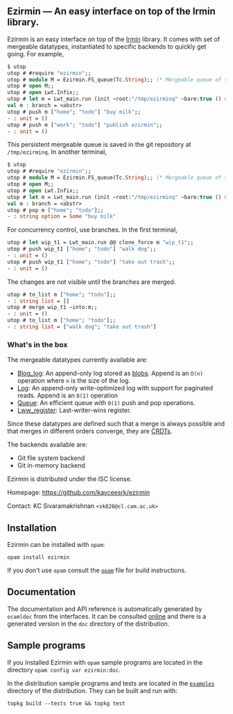 Ezirmin — An easy interface on top of the Irmin library.
-------------------------------------------------------------------------------

Ezirmin is an easy interface on top of the
[Irmin](https://github.com/mirage/irmin) library. It comes with set of mergeable
datatypes, instantiated to specific backends to quickly get going. For
example,

```ocaml
$ utop
utop # #require "ezirmin";;
utop # module M = Ezirmin.FS_queue(Tc.String);; (* Mergeable queue of strings *)
utop # open M;;
utop # open Lwt.Infix;;
utop # let m = Lwt_main.run (init ~root:"/tmp/ezirminq" ~bare:true () >>= master);;
val m : branch = <abstr>
utop # push m ["home"; "todo"] "buy milk";;
- : unit = ()
utop # push m ["work"; "todo"] "publish ezirmin";;
- : unit = ()
```

This persistent mergeable queue is saved in the git repository at
`/tmp/ezirminq`. In another terminal,

```ocaml
$ utop
utop # #require "ezirmin";;
utop # module M = Ezirmin.FS_queue(Tc.String);; (* Mergeable queue of strings *)
utop # open M;;
utop # open Lwt.Infix;;
utop # let m = Lwt_main.run (init ~root:"/tmp/ezirminq" ~bare:true () >>= master);;
val m : branch = <abstr>
utop # pop m ["home"; "todo"];;
- : string option = Some "buy milk"
```

For concurrency control, use branches. In the first terminal,

```ocaml
utop # let wip_t1 = Lwt_main.run @@ clone_force m "wip_t1";;
utop # push wip_t1 ["home"; "todo"] "walk dog";;
- : unit = ()
utop # push wip_t1 ["home"; "todo"] "take out trash";;
- : unit = ()
```

The changes are not visible until the branches are merged.

```ocaml
utop # to_list m ["home"; "todo"];;
- : string list = []
utop # merge wip_t1 ~into:m;;
- : unit = ()
utop # to_list m ["home"; "todo"];;
- : string list = ["walk dog"; "take out trash"]
```

### What's in the box

The mergeable datatypes currently available are:

* [Blog_log](http://kcsrk.info/ezirmin/Ezirmin.Blob_log.html): An append-only
  log stored as [blobs](). Append is an `O(n)` operation where `n` is the size
  of the log.
* [Log](http://kcsrk.info/ezirmin/Ezirmin.Log.html): An append-only
  write-optimized log with support for paginated reads. Append is an `O(1)`
  operation
* [Queue](http://kcsrk.info/ezirmin/Ezirmin.Queue.html): An efficient queue with
  `O(1)` push and pop operations.
* [Lww_register](http://kcsrk.info/ezirmin/Ezirmin.Lww_register.html):
  Last-writer-wins register.

Since these datatypes are defined such that a merge is always possible and that
merges in different orders converge, they are
[CRDTs](https://en.wikipedia.org/wiki/Conflict-free_replicated_data_type).

The backends available are:

* Git file system backend
* Git in-memory backend

Ezirmin is distributed under the ISC license.

Homepage: https://github.com/kayceesrk/ezirmin

Contact: KC Sivaramakrishnan `<sk826@cl.cam.ac.uk>`

## Installation

Ezirmin can be installed with `opam`:

    opam install ezirmin

If you don't use `opam` consult the [`opam`](opam) file for build instructions.

## Documentation

The documentation and API reference is automatically generated by `ocamldoc`
from the interfaces. It can be consulted [online][doc] and there is a generated
version in the `doc` directory of the distribution.

[doc]: http:/kcsrk.info/ezirmin

## Sample programs

If you installed Ezirmin with `opam` sample programs are located in the
directory `opam config var ezirmin:doc`.

In the distribution sample programs and tests are located in the
[`examples`](examples) directory of the distribution. They can be built and run
with:

    topkg build --tests true && topkg test
